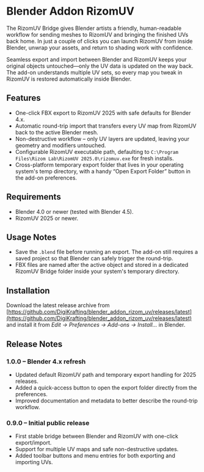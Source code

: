 # Blender Addon RizomUV

The RizomUV Bridge gives Blender artists a friendly, human-readable workflow for sending meshes to RizomUV and bringing the finished UVs back home. In just a couple of clicks you can launch RizomUV from inside Blender, unwrap your assets, and return to shading work with confidence.

Seamless export and import between Blender and RizomUV keeps your original objects untouched—only the UV data is updated on the way back. The add-on understands multiple UV sets, so every map you tweak in RizomUV is restored automatically inside Blender.

## Features

* One-click FBX export to RizomUV 2025 with safe defaults for Blender 4.x.
* Automatic round-trip import that transfers every UV map from RizomUV back to the active Blender mesh.
* Non-destructive workflow – only UV layers are updated, leaving your geometry and modifiers untouched.
* Configurable RizomUV executable path, defaulting to `C:\Program Files\Rizom Lab\RizomUV 2025.0\rizomuv.exe` for fresh installs.
* Cross-platform temporary export folder that lives in your operating system's temp directory, with a handy “Open Export Folder” button in the add-on preferences.

## Requirements

* Blender 4.0 or newer (tested with Blender 4.5).
* RizomUV 2025 or newer.

## Usage Notes

* Save the `.blend` file before running an export. The add-on still requires a saved project so that Blender can safely trigger the round-trip.
* FBX files are named after the active object and stored in a dedicated RizomUV Bridge folder inside your system's temporary directory.

## Installation

Download the latest release archive from [https://github.com/DigiKrafting/blender_addon_rizom_uv/releases/latest](https://github.com/DigiKrafting/blender_addon_rizom_uv/releases/latest) and install it from *Edit → Preferences → Add-ons → Install...* in Blender.

## Release Notes

### 1.0.0 – Blender 4.x refresh
* Updated default RizomUV path and temporary export handling for 2025 releases.
* Added a quick-access button to open the export folder directly from the preferences.
* Improved documentation and metadata to better describe the round-trip workflow.

### 0.9.0 – Initial public release
* First stable bridge between Blender and RizomUV with one-click export/import.
* Support for multiple UV maps and safe non-destructive updates.
* Added toolbar buttons and menu entries for both exporting and importing UVs.
